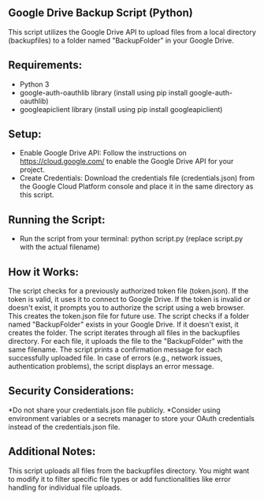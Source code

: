 ## Google Drive Backup Script (Python)
This script utilizes the Google Drive API to upload files from a local directory (backupfiles) to a folder named "BackupFolder" in your Google Drive.

## Requirements:

* Python 3
* google-auth-oauthlib library (install using pip install google-auth-oauthlib)
* googleapiclient library (install using pip install googleapiclient)
## Setup:

* Enable Google Drive API: Follow the instructions on https://cloud.google.com/ to enable the Google Drive API for your project.
* Create Credentials: Download the credentials file (credentials.json) from the Google Cloud Platform console and place it in the same directory as this script.
## Running the Script:

* Run the script from your terminal: python script.py (replace script.py with the actual filename)
## How it Works:

The script checks for a previously authorized token file (token.json).
If the token is valid, it uses it to connect to Google Drive.
If the token is invalid or doesn't exist, it prompts you to authorize the script using a web browser. This creates the token.json file for future use.
The script checks if a folder named "BackupFolder" exists in your Google Drive.
If it doesn't exist, it creates the folder.
The script iterates through all files in the backupfiles directory.
For each file, it uploads the file to the "BackupFolder" with the same filename.
The script prints a confirmation message for each successfully uploaded file.
In case of errors (e.g., network issues, authentication problems), the script displays an error message.
## Security Considerations:

*Do not share your credentials.json file publicly.
*Consider using environment variables or a secrets manager to store your OAuth credentials instead of the credentials.json file.
## Additional Notes:

This script uploads all files from the backupfiles directory. You might want to modify it to filter specific file types or add functionalities like error handling for individual file uploads.
